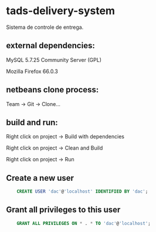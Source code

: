 # tads-delivery-system

Sistema de controle de entrega.


## external dependencies:

MySQL 5.7.25 Community Server (GPL)

Mozilla Firefox 66.0.3

## netbeans clone process:

Team -> Git -> Clone...

## build and run:

Right click on project -> Build with dependencies

Right click on project -> Clean and Build

Right click on project -> Run

## Create a new user
```sql 
    CREATE USER 'dac'@'localhost' IDENTIFIED BY 'dac';
```

## Grant all privileges to this user
```sql
    GRANT ALL PRIVILEGES ON * . * TO 'dac'@'localhost';
```